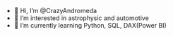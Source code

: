 - 👋 Hi, I’m @CrazyAndromeda
- 👀 I’m interested in astrophysic and automotive
- 🌱 I’m currently learning Python, SQL, DAX(Power BI)


<!---
CrazyAndromeda/CrazyAndromeda is a ✨ special ✨ repository because its `README.md` (this file) appears on your GitHub profile.
You can click the Preview link to take a look at your changes.
--->
